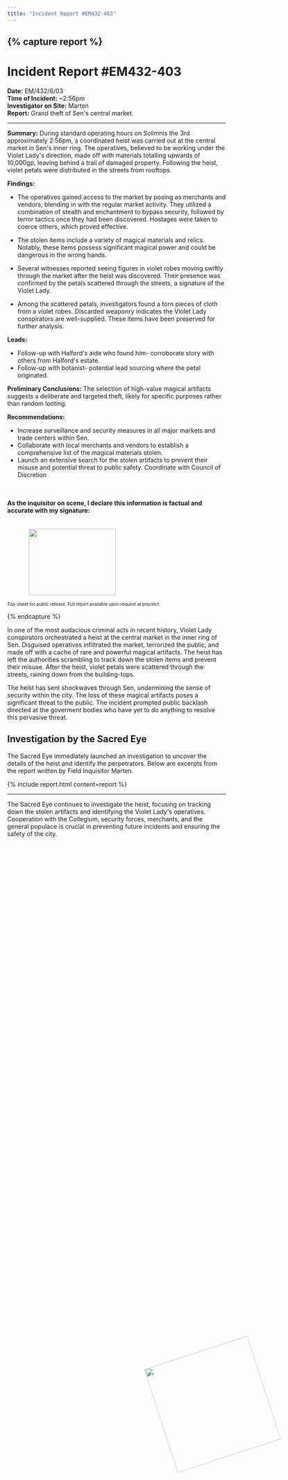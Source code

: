 ```yaml
---
title: "Incident Report #EM432-403"
---
```


{% capture report %}
---
<img style="position: absolute; left: 60%; top: 79%; width: 250px; height: 250px; transform: rotate(-0.05turn); z-index: 3;" src="/sen/assets/images/logos/sacred-eye-seal.png">

# Incident Report #EM432-403
**Date:** EM/432/6/03 <br>
**Time of Incident:** ~2:56pm <br>
**Investigator on Site:** Marten <br>
**Report:** Grand theft of Sen's central market.<br>

---

**Summary:** During standard operating hours on Solimnis the 3rd approximately 2:56pm, a coordinated heist was carried out at the central market in Sen's inner ring. The operatives, believed to be working under the Violet Lady's direction, made off with materials totalling upwards of 10,000gp, leaving behind a trail of damaged property. Following the heist, violet petals were distributed in the streets from rooftops.

**Findings:**

- The operatives gained access to the market by posing as merchants and vendors, blending in with the regular market activity. They utilized a combination of stealth and enchantment to bypass security, followed by terror tactics once they had been discovered. Hostages were taken to coerce others, which proved effective.

- The stolen items include a variety of magical materials and relics. Notably, these items possess significant magical power and could be dangerous in the wrong hands. 

- Several witnesses reported seeing figures in violet robes moving swiftly through the market after the heist was discovered. Their presence was confirmed by the petals scattered through the streets, a signature of the Violet Lady.

- Among the scattered petals, investigators found a torn pieces of cloth from a violet robes. Discarded weaponry indicates the Violet Lady conspirators are well-supplied. These items have been preserved for further analysis.

**Leads:**

- Follow-up with Halford's aide who found him- corroborate story with others from Halford's estate. 
- Follow-up with botanist- potential lead sourcing where the petal originated.

**Preliminary Conclusions:** The selection of high-value magical artifacts suggests a deliberate and targeted theft, likely for specific purposes rather than random looting.

**Recommendations:**

- Increase surveillance and security measures in all major markets and trade centers within Sen.
- Collaborate with local merchants and vendors to establish a comprehensive list of the magical materials stolen.
- Launch an extensive search for the stolen artifacts to prevent their misuse and potential threat to public safety. Coordinate with Council of Discretion

<br><br>
<b>As the inquisitor on scene, I declare this information is factual and accurate with my signature:</b>
<br><br><br>
<img style="margin-left: 50px; float: left; width: 200px; height: 153px;" src="/sen/assets/images/marten.png">
<br><br><br><br><br><br><br><br><br>
<div style="font-size: 10px;">Top-sheet for public release. Full report available upon request at precinct.</div>

{% endcapture %}

In one of the most audacious criminal acts in recent history, Violet Lady conspirators orchestrated a heist at the central market in the inner ring of Sen. Disguised operatives infiltrated the market, terrorized the public, and made off with a cache of rare and powerful magical artifacts. The heist has left the authorities scrambling to track down the stolen items and prevent their misuse. After the heist, violet petals were scattered through the streets, raining down from the building-tops.

<!--more-->

The heist has sent shockwaves through Sen, undermining the sense of security within the city. The loss of these magical artifacts poses a significant threat to the public. The incident prompted public backlash directed at the goverment bodies who have yet to do anything to resolve this pervasive threat.

## Investigation by the Sacred Eye

The Sacred Eye immediately launched an investigation to uncover the details of the heist and identify the perpetrators. Below are excerpts from the report written by Field Inquisitor Marten.

{% include report.html content=report %}

---
The Sacred Eye continues to investigate the heist, focusing on tracking down the stolen artifacts and identifying the Violet Lady's operatives. Cooperation with the Collegium, security forces, merchants, and the general populace is crucial in preventing future incidents and ensuring the safety of the city. 